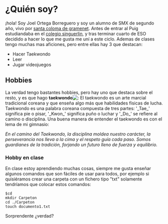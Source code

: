 # ¿Quién soy?
¡hola! Soy Joel Ortega Borreguero y soy un alumno de SMX de segundo año, vivo por [santa coloma de gramenet](https://www.google.com/maps/place/Carrer+Llu%C3%ADs+Nicolau,+08924+Santa+Coloma+de+Gramenet,+Barcelona/@41.4578239,2.1983071,18z/data=!3m1!4b1!4m6!3m5!1s0x12a4bcf688192c21:0x90829cf1f105f2a2!8m2!3d41.4578239!4d2.1983071!16s%2Fg%2F11xjs7_26?entry=ttu). Antes de entrar al Puig estudiandaba en el [colegio singuerlin](https://www.singuerlin.cat/), y tras terminar cuarto de ESO decidido a hacer lo que me gusta me uní a este ciclo. Ademas de clases tengo muchas mas aficiones, pero entre ellas hay 3 que destacan:
- Hacer Taekwondo
- Leer
- Jugar videojuegos

## Hobbies
La verdad tengo bastantes hobbies, pero hay uno que destaca sobre el resto, y es que hago **taekwondo**![:](https://img.freepik.com/vector-premium/dos-ninos-peleando-vector-ilustracion-competencia-taekwondo_105094-63.jpg?w=2000)
El taekwondo es un arte marcial tradicional coreana y que enseña algo más que habilidades físicas de lucha. Taekwondo es una palabra coreana compuesta de tres partes: '\_Tae\_' significa pie o pisar, '\_Kwon\_' significa puño o luchar y '\_Do\_' se refiere al camino o disciplina. Una buena manera de entender el taekwondo es con el lema de mi gimnasio:

*En el camino del Taekwondo, la disciplina moldea nuestro carácter, la perseverancia nos lleva a la cima y el respeto guía cada paso. Somos guardianes de la tradición, forjando un futuro lleno de fuerza y equilibrio.*
### Hobby en clase   
En clase estoy aprendiendo muchas cosas, siempre me gusta enseñar algunos comandos que son fáciles de usar para todos, por ejemplo si quisiéramos crear una carpeta con un fichero tipo "txt" solamente tendríamos que colocar estos comandos:
```
$cd
mkdir Carpeton
cd ./Carpeton
touch documento1.txt
```
Sorprendente ¿verdad?

